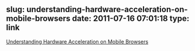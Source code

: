 slug: understanding-hardware-acceleration-on-mobile-browsers
date: 2011-07-16 07:01:18
type: link
---

[Understanding Hardware Acceleration on Mobile Browsers](http://www.sencha.com/blog/understanding-hardware-acceleration-on-mobile-browsers/?utm_source=feedburner&utm_medium=feed&utm_campaign=Feed%3A+extblog+%28Ext+JS+Blog%29)
